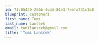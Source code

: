 ```yaml
---
id: 71c05439-256b-4cdd-84e3-7eefa731c1b0
blueprint: customers
first_name: Tomi
last_name: Lanšček
email: tomilanscek@gmail.com
title: 'Tomi Lanšček'
---
```

